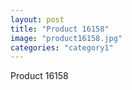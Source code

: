 ```yaml
---
layout: post
title: "Product 16158"
image: "product16158.jpg"
categories: "category1"
---
```

Product 16158
